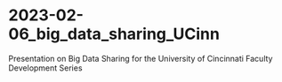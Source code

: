 # 2023-02-06_big_data_sharing_UCinn
Presentation on Big Data Sharing for the University of Cincinnati Faculty Development Series
